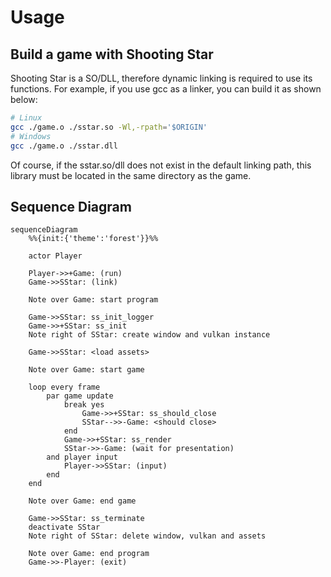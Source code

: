 # Usage

## Build a game with Shooting Star

Shooting Star is a SO/DLL, therefore dynamic linking is required to use its functions. For example, if you use gcc as a linker, you can build it as shown below:

```sh
# Linux
gcc ./game.o ./sstar.so -Wl,-rpath='$ORIGIN'
# Windows
gcc ./game.o ./sstar.dll
```

Of course, if the sstar.so/dll does not exist in the default linking path, this library must be located in the same directory as the game.

## Sequence Diagram

```mermaid
sequenceDiagram
    %%{init:{'theme':'forest'}}%%
    
    actor Player
    
    Player->>+Game: (run)
    Game->>SStar: (link)
    
    Note over Game: start program
    
    Game->>SStar: ss_init_logger
    Game->>+SStar: ss_init
    Note right of SStar: create window and vulkan instance
    
    Game->>SStar: <load assets>
    
    Note over Game: start game
    
    loop every frame
        par game update
            break yes
                Game->>+SStar: ss_should_close
                SStar-->>-Game: <should close>
            end
            Game->>+SStar: ss_render
            SStar->>-Game: (wait for presentation)
        and player input
            Player->>SStar: (input)
        end
    end
    
    Note over Game: end game
    
    Game->>SStar: ss_terminate
    deactivate SStar
    Note right of SStar: delete window, vulkan and assets
    
    Note over Game: end program
    Game->>-Player: (exit)
```
